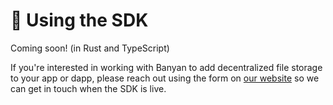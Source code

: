 # 🦿 Using the SDK

Coming soon! (in Rust and TypeScript)

If you're interested in working with Banyan to add decentralized file storage to your app or dapp, please reach out using the form on [our website](https://banyan.computer) so we can get in touch when the SDK is live.
